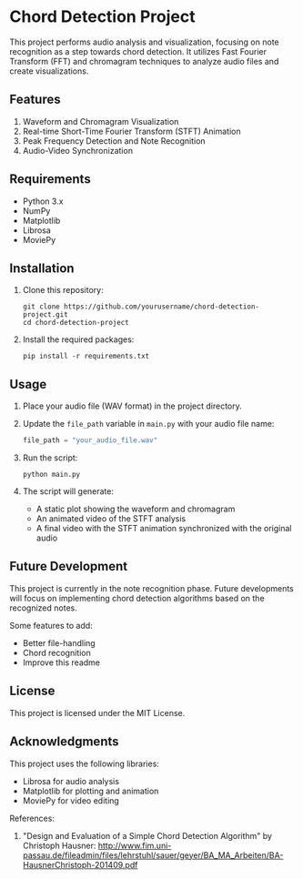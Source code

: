 # Chord Detection Project

This project performs audio analysis and visualization, focusing on note recognition as a step towards chord detection. It utilizes Fast Fourier Transform (FFT) and chromagram techniques to analyze audio files and create visualizations.

## Features

1. Waveform and Chromagram Visualization
2. Real-time Short-Time Fourier Transform (STFT) Animation
3. Peak Frequency Detection and Note Recognition
4. Audio-Video Synchronization

## Requirements

- Python 3.x
- NumPy
- Matplotlib
- Librosa
- MoviePy

## Installation

1. Clone this repository:
   ```
   git clone https://github.com/yourusername/chord-detection-project.git
   cd chord-detection-project
   ```

2. Install the required packages:
   ```
   pip install -r requirements.txt
   ```

## Usage

1. Place your audio file (WAV format) in the project directory.

2. Update the `file_path` variable in `main.py` with your audio file name:
   ```python
   file_path = "your_audio_file.wav"
   ```

3. Run the script:
   ```
   python main.py
   ```

4. The script will generate:
   - A static plot showing the waveform and chromagram
   - An animated video of the STFT analysis
   - A final video with the STFT animation synchronized with the original audio

## Future Development

This project is currently in the note recognition phase. Future developments will focus on implementing chord detection algorithms based on the recognized notes.

Some features to add:
- Better file-handling
- Chord recognition
- Improve this readme
## License

This project is licensed under the MIT License.


## Acknowledgments

This project uses the following libraries:
- Librosa for audio analysis
- Matplotlib for plotting and animation
- MoviePy for video editing

References:
1) "Design and Evaluation of a Simple Chord Detection Algorithm" by Christoph Hausner: http://www.fim.uni-passau.de/fileadmin/files/lehrstuhl/sauer/geyer/BA_MA_Arbeiten/BA-HausnerChristoph-201409.pdf


